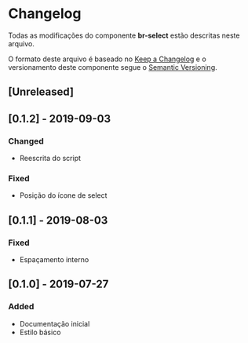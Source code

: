 # Changelog
Todas as modificações do componente **br-select** estão descritas neste arquivo.

O formato deste arquivo é baseado no [Keep a Changelog](https://keepachangelog.com/en/1.0.0/) e o versionamento deste componente segue o [Semantic Versioning](https://semver.org/spec/v2.0.0.html).

## [Unreleased]

## [0.1.2] - 2019-09-03
### Changed
- Reescrita do script

### Fixed
- Posição do ícone de select

## [0.1.1] - 2019-08-03
### Fixed
- Espaçamento interno

## [0.1.0] - 2019-07-27
### Added
- Documentação inicial
- Estilo básico
